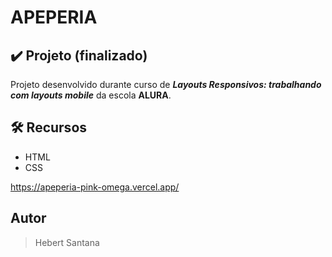 # APEPERIA
## ✔️ Projeto (finalizado)

Projeto desenvolvido durante curso de <strong><em>Layouts Responsivos: trabalhando com layouts mobile</em></strong> da escola <strong>ALURA</strong>.

## 🛠️ Recursos

* HTML
* CSS

<https://apeperia-pink-omega.vercel.app/>

## Autor
> Hebert Santana 
